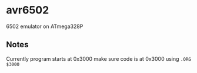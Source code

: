 # avr6502
6502 emulator on ATmega328P

## Notes

Currently program starts at 0x3000
make sure code is at 0x3000 using ```.ORG $3000```
